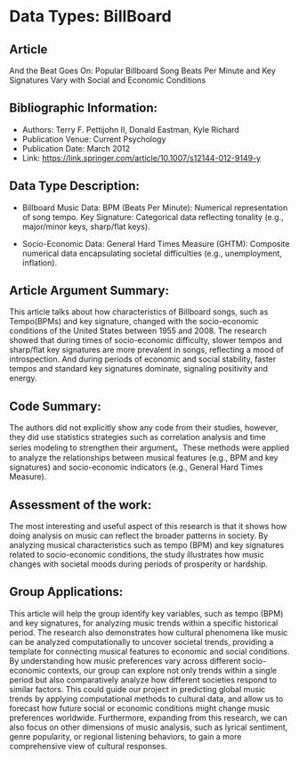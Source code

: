 # Data Types: BillBoard

## Article
And the Beat Goes On: Popular Billboard Song Beats Per Minute and Key Signatures Vary with Social and Economic Conditions 

## Bibliographic Information:
- Authors: Terry F. Pettijohn II, Donald Eastman, Kyle Richard
- Publication Venue: Current Psychology
- Publication Date: March 2012
- Link: https://link.springer.com/article/10.1007/s12144-012-9149-y


## Data Type Description: 
- Billboard Music Data: 
BPM (Beats Per Minute): Numerical representation of song tempo.
Key Signature: Categorical data reflecting tonality (e.g., major/minor keys, sharp/flat keys).

- Socio-Economic Data:
General Hard Times Measure (GHTM): Composite numerical data encapsulating societal difficulties (e.g., unemployment, inflation).

## Article Argument Summary:
This article talks about how characteristics of Billboard songs, such as Tempo(BPMs) and key signature, changed with the socio-economic conditions of the United States between 1955 and 2008. The research showed that during times of socio-economic difficulty, slower tempos and sharp/flat key signatures are more prevalent in songs, reflecting a mood of introspection. And during periods of economic and social stability, faster tempos and standard key signatures dominate, signaling positivity and energy.

## Code Summary:
The authors did not explicitly show any code from their studies, however, they did use statistics strategies such as correlation analysis and time series modeling to strengthen their argument。These methods were applied to analyze the relationships between musical features (e.g., BPM and key signatures) and socio-economic indicators (e.g., General Hard Times Measure).

## Assessment of the work:
The most interesting and useful aspect of this research is that it shows how doing analysis on music can reflect the broader patterns in society. By analyzing musical characteristics such as tempo (BPM) and key signatures related to socio-economic conditions, the study illustrates how music changes with societal moods during periods of prosperity or hardship.

## Group Applications:
This article will help the group identify key variables, such as tempo (BPM) and key signatures, for analyzing music trends within a specific historical period. The research also demonstrates how cultural phenomena like music can be analyzed computationally to uncover societal trends, providing a template for connecting musical features to economic and social conditions. By understanding how music preferences vary across different socio-economic contexts, our group can explore not only trends within a single period but also comparatively analyze how different societies respond to similar factors. This could guide our project in predicting global music trends by applying computational methods to cultural data, and allow us to forecast how future social or economic conditions might change music preferences worldwide. Furthermore, expanding from this research, we can also focus on other dimensions of music analysis, such as lyrical sentiment, genre popularity, or regional listening behaviors, to gain a more comprehensive view of cultural responses.

